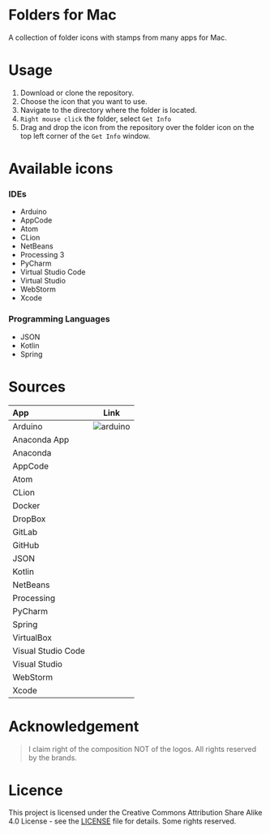 # Folders for Mac
A collection of folder icons with stamps from many apps for Mac.

# Usage
1. Download or clone the repository.
2. Choose the icon that you want to use.
3. Navigate to the directory where the folder is located.
4. ```Right mouse click``` the folder, select ```Get Info```
5. Drag and drop the icon from the repository over the folder icon on the top left corner of the ```Get Info``` window.

# Available icons

### IDEs

* Arduino
* AppCode
* Atom
* CLion
* NetBeans
* Processing 3
* PyCharm
* Virtual Studio Code
* Virtual Studio 
* WebStorm
* Xcode

### Programming Languages
* JSON
* Kotlin
* Spring

# Sources
|      App     |  Link  |
| :---------- | ------ |
| Arduino      | ![arduino](./arduinofolder.icns)|
| Anaconda App |  |
| Anaconda     |  |
| AppCode      |  |
| Atom         |  |
| CLion        |  |
| Docker       |  |
| DropBox      |  |
| GitLab       |  |
| GitHub       |  |
| JSON         |  |
| Kotlin       |  |
| NetBeans     |  |
| Processing   |  |
| PyCharm      |  |
| Spring       |  |
| VirtualBox   |  |
| Visual Studio Code|  |
| Visual Studio|  |
| WebStorm     |  |
| Xcode        |  |

# Acknowledgement
> I claim right of the composition NOT of the logos. All rights reserved by the brands.

# Licence
This project is licensed under the Creative Commons Attribution Share Alike 4.0 License - see the [LICENSE](https://github.com/georgelivas/Folders-for-Mac/blob/master/Licence) file for details. Some rights reserved.